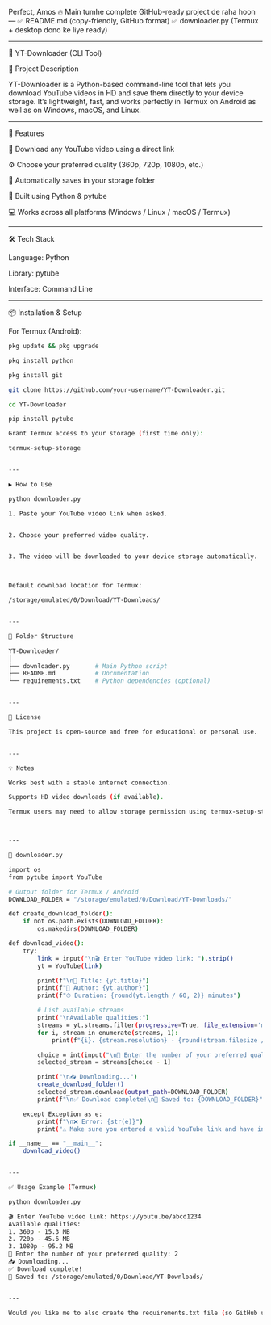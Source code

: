 Perfect, Amos 🔥
Main tumhe complete GitHub-ready project de raha hoon —
✅ README.md (copy-friendly, GitHub format)
✅ downloader.py (Termux + desktop dono ke liye ready)


---

🧰 YT-Downloader (CLI Tool)

📖 Project Description

YT-Downloader is a Python-based command-line tool that lets you download YouTube videos in HD and save them directly to your device storage.
It’s lightweight, fast, and works perfectly in Termux on Android as well as on Windows, macOS, and Linux.


---

🚀 Features

🎥 Download any YouTube video using a direct link

⚙️ Choose your preferred quality (360p, 720p, 1080p, etc.)

💾 Automatically saves in your storage folder

🐍 Built using Python & pytube

💻 Works across all platforms (Windows / Linux / macOS / Termux)



---

🛠️ Tech Stack

Language: Python

Library: pytube

Interface: Command Line



---

📦 Installation & Setup

For Termux (Android):
```bash
pkg update && pkg upgrade

pkg install python

pkg install git

git clone https://github.com/your-username/YT-Downloader.git

cd YT-Downloader

pip install pytube

Grant Termux access to your storage (first time only):

termux-setup-storage


---

▶️ How to Use

python downloader.py

1. Paste your YouTube video link when asked.


2. Choose your preferred video quality.


3. The video will be downloaded to your device storage automatically.



Default download location for Termux:

/storage/emulated/0/Download/YT-Downloads/


---

📁 Folder Structure

YT-Downloader/
│
├── downloader.py       # Main Python script
├── README.md           # Documentation
└── requirements.txt    # Python dependencies (optional)


---

📜 License

This project is open-source and free for educational or personal use.


---

💡 Notes

Works best with a stable internet connection.

Supports HD video downloads (if available).

Termux users may need to allow storage permission using termux-setup-storage.



---

🧩 downloader.py

import os
from pytube import YouTube

# Output folder for Termux / Android
DOWNLOAD_FOLDER = "/storage/emulated/0/Download/YT-Downloads/"

def create_download_folder():
    if not os.path.exists(DOWNLOAD_FOLDER):
        os.makedirs(DOWNLOAD_FOLDER)

def download_video():
    try:
        link = input("\n🎬 Enter YouTube video link: ").strip()
        yt = YouTube(link)

        print(f"\n📄 Title: {yt.title}")
        print(f"🎥 Author: {yt.author}")
        print(f"⏱ Duration: {round(yt.length / 60, 2)} minutes")

        # List available streams
        print("\nAvailable qualities:")
        streams = yt.streams.filter(progressive=True, file_extension='mp4').order_by('resolution').desc()
        for i, stream in enumerate(streams, 1):
            print(f"{i}. {stream.resolution} - {round(stream.filesize / (1024*1024), 2)} MB")

        choice = int(input("\n🔽 Enter the number of your preferred quality: "))
        selected_stream = streams[choice - 1]

        print("\n📥 Downloading...")
        create_download_folder()
        selected_stream.download(output_path=DOWNLOAD_FOLDER)
        print(f"\n✅ Download complete!\n📂 Saved to: {DOWNLOAD_FOLDER}")

    except Exception as e:
        print(f"\n❌ Error: {str(e)}")
        print("⚠️ Make sure you entered a valid YouTube link and have internet access.")

if __name__ == "__main__":
    download_video()


---

✅ Usage Example (Termux)

python downloader.py

🎬 Enter YouTube video link: https://youtu.be/abcd1234
Available qualities:
1. 360p - 15.3 MB
2. 720p - 45.6 MB
3. 1080p - 95.2 MB
🔽 Enter the number of your preferred quality: 2
📥 Downloading...
✅ Download complete!
📂 Saved to: /storage/emulated/0/Download/YT-Downloads/


---

Would you like me to also create the requirements.txt file (so GitHub users can just do pip install -r requirements.txt)?

